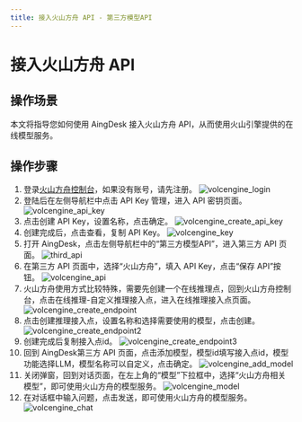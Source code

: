 ```yaml
---
title: 接入火山方舟 API - 第三方模型API 
---
```

# 接入火山方舟 API
## 操作场景
本文将指导您如何使用 AingDesk 接入火山方舟 API，从而使用火山引擎提供的在线模型服务。
## 操作步骤
1. 登录[火山方舟控制台](https://console.volcengine.com/ark/)，如果没有账号，请先注册。
![volcengine_login](img/volcengine_login.png)
2. 登陆后在左侧导航栏中点击 API Key 管理，进入 API 密钥页面。
![volcengine_api_key](img/volcengine_api_key.png)
3. 点击创建 API Key，设置名称，点击确定。
![volcengine_create_api_key](img/volcengine_create_api_key.png)
4. 创建完成后，点击查看，复制 API Key。
![volcengine_key](img/volcengine_key.png)
5. 打开 AingDesk，点击左侧导航栏中的“第三方模型API”，进入第三方 API 页面。
![third_api](img/third_api.png)
6. 在第三方 API 页面中，选择“火山方舟”，填入 API Key，点击“保存 API”按钮。
![volcengine_api](img/volcengine_api.png)
7. 火山方舟使用方式比较特殊，需要先创建一个在线推理点，回到火山方舟控制台，点击在线推理-自定义推理接入点，进入在线推理接入点页面。
![volcengine_create_endpoint](img/volcengine_create_endpoint.png)
8. 点击创建推理接入点，设置名称和选择需要使用的模型，点击创建。
![volcengine_create_endpoint2](img/volcengine_create_endpoint2.png)
9. 创建完成后复制接入点id。
![volcengine_create_endpoint3](img/volcengine_create_endpoint3.png)
10. 回到 AingDesk第三方 API 页面，点击添加模型，模型id填写接入点id，模型功能选择LLM，模型名称可以自定义，点击确定。 
![volcengine_add_model](img/volcengine_add_model.png)
11. 关闭弹窗，回到对话页面，在左上角的“模型”下拉框中，选择“火山方舟相关模型”，即可使用火山方舟的模型服务。
![volcengine_model](img/volcengine_model.png)
12. 在对话框中输入问题，点击发送，即可使用火山方舟的模型服务。
![volcengine_chat](img/volcengine_chat.png)